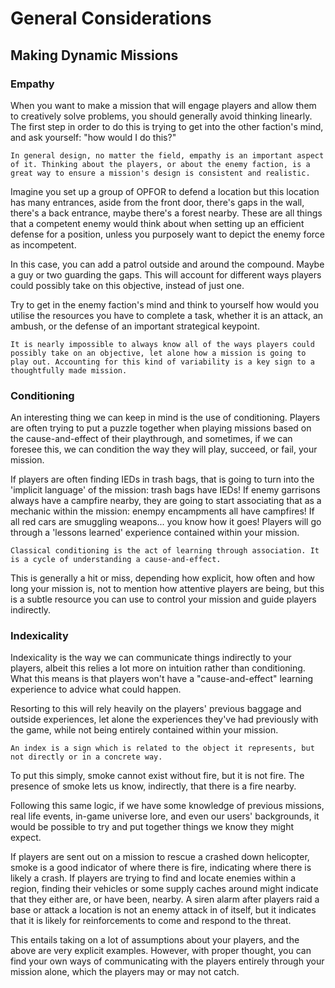 # General Considerations

## Making Dynamic Missions

### Empathy

When you want to make a mission that will engage players and allow them to creatively solve problems, you should generally avoid thinking linearly. The first step in order to do this is trying to get into the other faction's mind, and ask yourself: "how would I do this?"

```admonish info
In general design, no matter the field, empathy is an important aspect of it. Thinking about the players, or about the enemy faction, is a great way to ensure a mission's design is consistent and realistic.
```

Imagine you set up a group of OPFOR to defend a location but this location has many entrances, aside from the front door, there's gaps in the wall, there's a back entrance, maybe there's a forest nearby. These are all things that a competent enemy would think about when setting up an efficient defense for a position, unless you purposely want to depict the enemy force as incompetent.

In this case, you can add a patrol outside and around the compound. Maybe a guy or two guarding the gaps. This will account for different ways players could possibly take on this objective, instead of just one.

Try to get in the enemy faction's mind and think to yourself how would you utilise the resources you have to complete a task, whether it is an attack, an ambush, or the defense of an important strategical keypoint.

```admonish info
It is nearly impossible to always know all of the ways players could possibly take on an objective, let alone how a mission is going to play out. Accounting for this kind of variability is a key sign to a thoughtfully made mission.
```

### Conditioning

An interesting thing we can keep in mind is the use of conditioning. Players are often trying to put a puzzle together when playing missions based on the cause-and-effect of their playthrough, and sometimes, if we can foresee this, we can condition the way they will play, succeed, or fail, your mission.

If players are often finding IEDs in trash bags, that is going to turn into the 'implicit language' of the mission: trash bags have IEDs! If enemy garrisons always have a campfire nearby, they are going to start associating that as a mechanic within the mission: enempy encampments all have campfires! If all red cars are smuggling weapons... you know how it goes! Players will go through a 'lessons learned' experience contained within your mission.

```admonish info
Classical conditioning is the act of learning through association. It is a cycle of understanding a cause-and-effect.
```

This is generally a hit or miss, depending how explicit, how often and how long your mission is, not to mention how attentive players are being, but this is a subtle resource you can use to control your mission and guide players indirectly.

### Indexicality

Indexicality is the way we can communicate things indirectly to your players, albeit this relies a lot more on intuition rather than conditioning. What this means is that players won't have a "cause-and-effect" learning experience to advice what could happen.

Resorting to this will rely heavily on the players' previous baggage and outside experiences, let alone the experiences they've had previously with the game, while not being entirely contained within your mission. 

```admonish info
An index is a sign which is related to the object it represents, but not directly or in a concrete way.
```

To put this simply, smoke cannot exist without fire, but it is not fire. The presence of smoke lets us know, indirectly, that there is a fire nearby.

Following this same logic, if we have some knowledge of previous missions, real life events, in-game universe lore, and even our users' backgrounds, it would be possible to try and put together things we know they might expect.

If players are sent out on a mission to rescue a crashed down helicopter, smoke is a good indicator of where there is fire, indicating where there is likely a crash. If players are trying to find and locate enemies within a region, finding their vehicles or some supply caches around might indicate that they either are, or have been, nearby. A siren alarm after players raid a base or attack a location is not an enemy attack in of itself, but it indicates that it is likely for reinforcements to come and respond to the threat.

This entails taking on a lot of assumptions about your players, and the above are very explicit examples. However, with proper thought, you can find your own ways of communicating with the players entirely through your mission alone, which the players may or may not catch.


